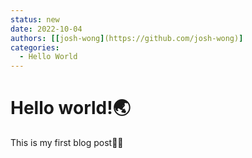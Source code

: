 ```yaml
---
status: new
date: 2022-10-04
authors: [[josh-wong](https://github.com/josh-wong)]
categories:
  - Hello World
---
```


# Hello world!🌏

This is my first blog post✍🏻
